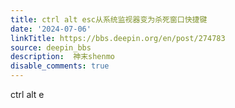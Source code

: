 ```yaml
---
title: ctrl alt esc从系统监视器变为杀死窗口快捷键
date: '2024-07-06'
linkTitle: https://bbs.deepin.org/en/post/274783
source: deepin_bbs
description:  神末shenmo 
disable_comments: true
---
```

ctrl alt e
